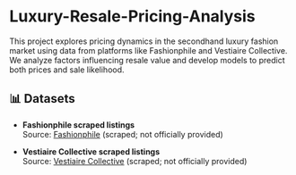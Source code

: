 # Luxury-Resale-Pricing-Analysis

This project explores pricing dynamics in the secondhand luxury fashion market using data from platforms like Fashionphile and Vestiaire Collective. We analyze factors influencing resale value and develop models to predict both prices and sale likelihood.


## 📊 Datasets
- **Fashionphile scraped listings**  
  Source: [Fashionphile](https://www.fashionphile.com/) (scraped; not officially provided)
  
- **Vestiaire Collective scraped listings**  
  Source: [Vestiaire Collective](https://us.vestiairecollective.com/) (scraped; not officially provided)
  
